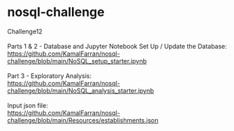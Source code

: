 # nosql-challenge
Challenge12<br>
<br>
Parts 1 & 2 - Database and Jupyter Notebook Set Up / Update the Database:<br>
https://github.com/KamalFarran/nosql-challenge/blob/main/NoSQL_setup_starter.ipynb<br>
<br>
Part 3 - Exploratory Analysis:<br>
https://github.com/KamalFarran/nosql-challenge/blob/main/NoSQL_analysis_starter.ipynb<br>
<br>
Input json file:<br>
https://github.com/KamalFarran/nosql-challenge/blob/main/Resources/establishments.json<br>
